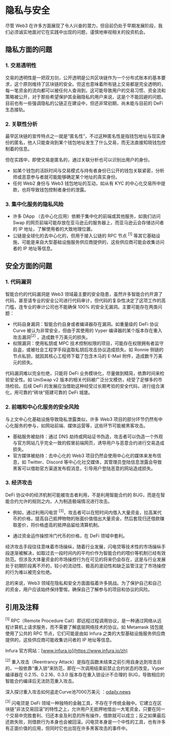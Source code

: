 # 隐私与安全

尽管 Web3 在许多方面展现了令人兴奋的潜力，但目前仍处于早期发展阶段，我们必须诚实地面对它在实践中出现的问题，谨慎地审视相关的投资机会。

## 隐私方面的问题

### 1. 交易透明性
交易的透明性是一把双刃剑，公开透明是公共区块链作为一个分布式账本的基本要求，这个原则维持了区块链的安全。但这也意味着所有链上交易都是完全透明的，每一笔资金的流向都可以被任何人查询到，这可能导致用户的交易习惯、资金流和策略被公开，对于那些希望保护其金融隐私的用户来说，这是个不能回避的问题。目前也有一些强调隐私的公链正在建设中，但还非常初期，尚未能与目前的 DeFi 生态接轨。

### 2. 关联性分析
最早区块链的宣传特点之一就是“匿名性”，不过这种匿名性是指钱包地址与现实身份的匿名，他人只能查询到某个钱包地址发生了什么交易，而无法直接知晓钱包控制着的信息。

但在实践中，即使交易是匿名的，通过关联分析也可以识别出用户的身份。
- 如某个钱包的活跃时间与交易模式与持有者身份已公开的钱包关联紧密，分析师或恶意参与者就可能能够确定某个地址的真实身份。
- 任何 Web2 身份与 Web3 钱包地址的互动，如从有 KYC 的中心化交易所中提款，也将导致钱包控制者身份的泄露。

### 3. 集中化服务的隐私风险
- 许多  DApp （去中心化应用）依赖于集中化的前端或其他服务，如我们访问 Swap 的网页前端可能存放在亚马逊云的服务器上，而亚马逊云会存储访问者的 IP 地址，了解使用者的大致地理位置。
- 公链是全球化的去中心化的，但用于接入公链的 RPC 节点 <sup>[1]</sup> 等其它基础设施，可能是来自大型基础设施服务供应商提供的，这些供应商可能会收集访问者的 IP 地址等信息。

## 安全方面的问题

### 1. 代码漏洞
智能合约的代码漏洞是 Web3 领域最主要的安全隐患，虽然许多智能合约开源了代码，甚至请专业的安全公司进行代码审计，但代码的复杂性决定了这项工作的高门槛，连专业的审计公司也不能确保 100% 的安全无漏洞。主要可能存在两类问题：

- 代码自身漏洞：智能合约自身或者编译器存在漏洞。如重量级的 DeFi 协议 Curve 被认为非常安全，但由于其使用的 Vyper 编译器的某个版本存在重入攻击漏洞<sup>[2]</sup> ，造成数千万美元的损失。
- 权限漏洞：使用私钥或 MPC 技术控制权限的项目，可能存在权限拥有者监守自盗，或被社会工程学手段盗取私钥后攻击协议造成损失。如 Ronnie 侧链的节点私钥，就因其核心工程师下载了包含木马的 E-Mail 附件，造成数千万美元的损失。

代码漏洞难以完全杜绝，只能将 DeFi 业务模块化，尽量做到精简，依靠时间来检验安全性。如 UniSwap v2 版本的相关代码被广泛分叉模仿，经受了足够多的市场检验。后续 DeFi 的发展应当借助这种经受过长期考验的安全代码，进行组合演化，用可靠的“砖块”搭建可靠的 DeFi 城堡。

### 2. 前端和中心化服务的安全风险

与上文中心化基础设施导致隐私泄露类似，许多 Web3 项目的部分环节仍然有中心化服务的参与，如网站前端、媒体运营等，这些环节可能被黑客攻击。

- 基础服务被劫持：通过 DNS 劫持或网站证书伪造，攻击者可以伪造一个外观与官方网站几乎完全一致的假冒前端网页，诱导用户与恶意合约进行交易造成损失。
- 官方媒体被劫持：去中心化的 Web3 项目仍然会使用中心化的媒体来发布信息，如 Twitter、Discord 等中心化社交媒体，其管理员登陆信息泄露会导致黑客可以借助官方渠道发布假消息，引导用户登陆恶意的网站造成损失。

### 3. 经济攻击
DeFi 协议中的经济机制可能被攻击者利用，不是利用智能合约的 BUG，而是在智能合约允许的规则之内，人为制造极端情况进行攻击。

- 例如，通过利用闪电贷 <sup>[3]</sup>，攻击者可以在短时间内借入大量资金，拉高某代币的价格，提高自己抵押物物的账面价值借出大量资金，然后套现归还借款赚取差价，将价格虚高的抵押品留给清算机制。

- 通过资金运作操控冷门代币的价格，在 DeFi 领域中套利。

经济攻击手段往往意味着市场操纵，随着行业发展，闪电贷等技术性的市场操纵手段逐渐被解决，如取过去一段时间内的平均价作为智能合约的喂价等机制已经有效防范。但涉及大体量资金的市场操控行为在可见的将来仍会存在，这是与行业发展处于初期阶段离不开的，较小的流动性、极高的波动性和缺乏监管注定了市场操控的行为难以被完全杜绝。

&#x20;

总的来说，Web3 领域在隐私和安全方面面临着许多挑战。为了保护自己和自己的资金，用户应该始终保持警惕，确保自己了解参与的项目和协议的风险。

## 引用及注释

<sup>[1]</sup> RPC（Remote Procedure Call）即远程过程调用协议，是一种通过网络从远程计算机上请求服务，而不需要了解底层网络技术的协议。如 Metamask 钱包就使用了公共的 RPC 节点，它们可能是由如 Infura 之类的大型基础设施服务供应商提供的，这些供应商可能收集访问者的 IP 地址等信息。

Infura 官方网站：[www.infura.io](https://www.infura.io/zh)

<sup>[2]</sup> 重入攻击（Reentrancy Attack）是指在函数未结束之前引用自身达到攻击目的，一般依靠“重入锁”来防范，即在一次调用结束前禁止合约状态的改变。Vyper 编译器在 0.2.15、0.2.16、0.3.0 版本存在重入锁设计不合理的 BUG，导致相应的智能合约编译后无法防范重入攻击。

深入探讨重入攻击如何盗走Curve池7000万美元
：[odaily.news](https://www.odaily.news/post/5188865)

<sup>[3]</sup> 闪电贷是 DeFi 领域一种独特的金融工具，不存在于传统金融中。它建立在区块链“非法交易回滚”的特性之上，允许用户无抵押地借出一大笔资金，只要在同一个交易中完胜套利、归还本金及利息的所有操作，借款就可以成立；反之如果最后还款失败，则借款行为本身也会被回滚。闪电贷本身是一个中性的工具，也有许多有正面价值的应用，但同时它也出现在许多黑客攻击的事件中。